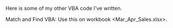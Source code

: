Here is some of my other VBA code I've written.

Match and Find VBA: Use this on workbook <Mar_Apr_Sales.xlsx>.
